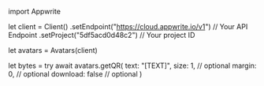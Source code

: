 import Appwrite

let client = Client()
    .setEndpoint("https://cloud.appwrite.io/v1") // Your API Endpoint
    .setProject("5df5acd0d48c2") // Your project ID

let avatars = Avatars(client)

let bytes = try await avatars.getQR(
    text: "[TEXT]",
    size: 1, // optional
    margin: 0, // optional
    download: false // optional
)

